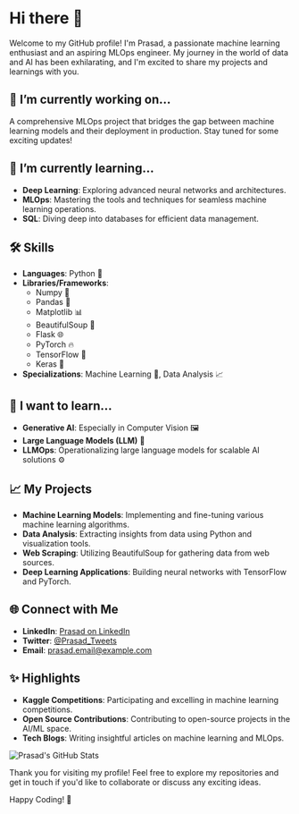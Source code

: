 # Hi there 👋

Welcome to my GitHub profile! I'm Prasad, a passionate machine learning enthusiast and an aspiring MLOps engineer. My journey in the world of data and AI has been exhilarating, and I'm excited to share my projects and learnings with you.

## 🔭 I’m currently working on...
A comprehensive MLOps project that bridges the gap between machine learning models and their deployment in production. Stay tuned for some exciting updates!

## 🌱 I’m currently learning...
- **Deep Learning**: Exploring advanced neural networks and architectures.
- **MLOps**: Mastering the tools and techniques for seamless machine learning operations.
- **SQL**: Diving deep into databases for efficient data management.

## 🛠️ Skills
- **Languages**: Python 🐍
- **Libraries/Frameworks**:
  - Numpy 🔢
  - Pandas 🐼
  - Matplotlib 📊
  - BeautifulSoup 🍜
  - Flask 🌐
  - PyTorch 🔥
  - TensorFlow 🤖
  - Keras 🧠
- **Specializations**: Machine Learning 🤖, Data Analysis 📈

## 🚀 I want to learn...
- **Generative AI**: Especially in Computer Vision 🖼️
- **Large Language Models (LLM)** 📝
- **LLMOps**: Operationalizing large language models for scalable AI solutions ⚙️

## 📈 My Projects
- **Machine Learning Models**: Implementing and fine-tuning various machine learning algorithms.
- **Data Analysis**: Extracting insights from data using Python and visualization tools.
- **Web Scraping**: Utilizing BeautifulSoup for gathering data from web sources.
- **Deep Learning Applications**: Building neural networks with TensorFlow and PyTorch.

## 🌐 Connect with Me
- **LinkedIn**: [Prasad on LinkedIn](https://www.linkedin.com/in/prasad)
- **Twitter**: [@Prasad_Tweets](https://twitter.com/prasad_tweets)
- **Email**: [prasad.email@example.com](mailto:prasad.email@example.com)

## ✨ Highlights
- **Kaggle Competitions**: Participating and excelling in machine learning competitions.
- **Open Source Contributions**: Contributing to open-source projects in the AI/ML space.
- **Tech Blogs**: Writing insightful articles on machine learning and MLOps.

![Prasad's GitHub Stats](https://github-readme-stats.vercel.app/api?username=Prasad7007&show_icons=true&theme=radical)

Thank you for visiting my profile! Feel free to explore my repositories and get in touch if you'd like to collaborate or discuss any exciting ideas.

Happy Coding! 🚀
